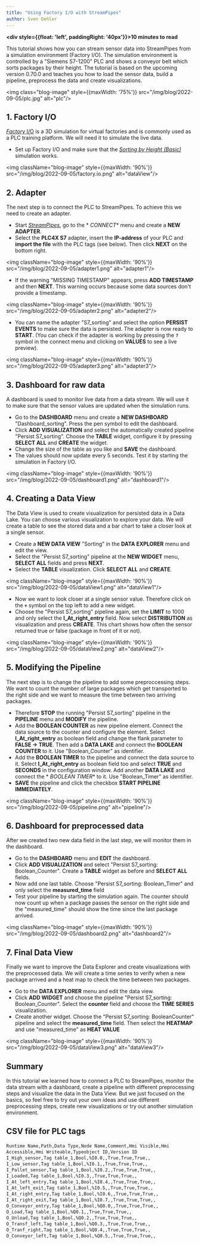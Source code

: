 ```yaml
---
title: "Using Factory I/O with StreamPipes"
author: Sven Oehler
---
```


**<div style={{float: 'left', paddingRight: '40px'}}>10 minutes to read</div>**<br/>

This tutorial shows how you can stream sensor data into StreamPipes from a simulation environment (Factory I/O). The
simulation environment is controlled by a "Siemens S7-1200" PLC and shows a conveyor belt which sorts packages by their
height. The tutorial is based on the upcoming version 0.70.0 and teaches you how to load the sensor data, build a
pipeline, preprocess the data and create visualizations.

<img class="blog-image" style={{maxWidth: '75%'}} src="/img/blog/2022-09-05/plc.jpg" alt="plc"/><br/>

<!--truncate-->

## 1. Factory I/O

<a href="https://docs.factoryio.com/">*Factory* I/O</a> is a 3D simulation for virtual factories and is commonly used as
a PLC training platform. We will need it to simulate the live data.

- Set up Factory I/O and make sure that the <a href="https://docs.factoryio.com/tutorials/siemens/sample-s7-1200-1500/">
  *Sorting by Height (Basic)*</a> simulation works.

<img className="blog-image" style={{maxWidth: '90%'}} src="/img/blog/2022-09-05/factory.io.png" alt="dataView"/><br/>

## 2. Adapter

The next step is to connect the PLC to StreamPipes. To achieve this we need to create an adapter.

- Start <a href="https://streampipes.apache.org/docs/docs/user-guide-introduction.html">*StreamPipes*</a>, go to the *
  *CONNECT** menu and create a **NEW ADAPTER**.
- Select the **PLC4X S7** adapter, insert the **IP-address** of your PLC and **import the file** with the PLC tags (see
  below). Then click **NEXT** on the bottom right.

<img className="blog-image" style={{maxWidth: '90%'}} src="/img/blog/2022-09-05/adapter1.png" alt="adapter1"/>

- If the warning "MISSING TIMESTAMP" appears, press **ADD TIMESTAMP** and then **NEXT**. This warning occurs because
  some data sources don't provide a timestamp.

<img className="blog-image" style={{maxWidth: '90%'}} src="/img/blog/2022-09-05/adapter2.png" alt="adapter2"/>

- You can name the adapter "S7_sorting" and select the option **PERSIST EVENTS** to make sure the data is persisted. The
  adapter is now ready to **START**. (You can check if the adapter is working by pressing the **`?`** symbol in the
  connect menu and clicking on **VALUES** to see a live preview).

<img className="blog-image" style={{maxWidth: '90%'}} src="/img/blog/2022-09-05/adapter3.png" alt="adapter3"/><br/>

## 3. Dashboard for raw data

A dashboard is used to monitor live data from a data stream. We will use it to make sure that the sensor values are
updated when the simulation runs.

- Go to the **DASHBOARD** menu and create a **NEW DASHBOARD** "Dashboard_sorting". Press the pen symbol to edit the
  dashboard.
- Click **ADD VISUALIZATION** and select the automatically created pipeline "Persist S7_sorting". Choose the **TABLE**
  widget, configure it by pressing **SELECT ALL** and **CREATE** the widget.
- Change the size of the table as you like and **SAVE** the dashboard.
- The values should now update every 5 seconds. Test it by starting the simulation in Factory I/O.

<img className="blog-image" style={{maxWidth: '90%'}} src="/img/blog/2022-09-05/dashboard1.png" alt="dashboard1"/><br/>

## 4. Creating a Data View

The Data View is used to create visualization for persisted data in a Data Lake. You can choose various visualization to
explore your data. We will create a table to see the stored data and a bar chart to take a closer look at a single
sensor.

- Create a **NEW DATA VIEW** "Sorting" in the **DATA EXPLORER** menu and edit the view.
- Select the "Persist S7_sorting" pipeline at the **NEW WIDGET** menu, **SELECT ALL** fields and press **NEXT**.
- Select the **TABLE** visualization. Click **SELECT ALL** and **CREATE**.

<img className="blog-image" style={{maxWidth: '90%'}} src="/img/blog/2022-09-05/dataView1.png" alt="dataView1"/>

- Now we want to look closer at a single sensor value. Therefore click on the **`+`** symbol on the top left to add a
  new widget.
- Choose the "Persist S7_sorting" pipeline again, set the **LIMIT** to 1000 and only select the **I_At_right_entry**
  field. Now select  **DISTRIBUTION** as visualization and press **CREATE**. This chart shows how often the sensor
  returned true or false (package in front of it or not).

<img className="blog-image" style={{maxWidth: '90%'}} src="/img/blog/2022-09-05/dataView2.png" alt="dataView2"/>

## 5. Modifying the Pipeline

The next step is to change the pipeline to add some preproccessing steps. We want to count the number of large packages
which get transported to the right side and we want to measure the time between two arriving packages.

- Therefore **STOP** the running "Persist S7_sorting" pipeline in the **PIPELINE** menu and **MODIFY** the pipeline.
- Add the **BOOLEAN COUNTER** as new pipeline element. Connect the data source to the counter and configure the element.
  Select **I_At_right_entry** as boolean field and change the flank parameter to **FALSE -> TRUE**. Then add a **DATA
  LAKE** and connect the **BOOLEAN COUNTER** to it. Use "Boolean_Counter" as identifier.
- Add the **BOOLEAN TIMER** to the pipeline and connect the data source to it. Select **I_At_right_entry** as boolean
  field too and select **TRUE** and **SECONDS** in the configuration window. Add another **DATA LAKE** and connect the *
  *BOOLEAN TIMER** to it. Use "Boolean_Timer" as identifier.
- **SAVE** the pipeline and click the checkbox **START PIPELINE IMMEDIATELY**.

<img className="blog-image" style={{maxWidth: '90%'}} src="/img/blog/2022-09-05/pipeline.png" alt="pipeline"/>

## 6. Dashboard for preprocessed data

After we created two new data field in the last step, we will monitor them in the dashboard.

- Go to the **DASHBOARD** menu and **EDIT** the dashboard.
- Click **ADD VISUALIZATION** and select "Persist S7_sorting: Boolean_Counter". Create a **TABLE** widget as before and
  **SELECT ALL** fields.
- Now add one last table. Choose "Persist S7_sorting: Boolean_Timer" and only select the **measured_time** field
- Test your pipeline by starting the simulation again. The counter should now count up when a package passes the sensor
  on the right side and the "measured_time" should show the time since the last package arrived.

<img className="blog-image" style={{maxWidth: '90%'}} src="/img/blog/2022-09-05/dashboard2.png" alt="dashboard2"/><br/>

## 7. Final Data View

Finally we want to improve the Data Explorer and create visualizations with the preprocessed data. We will create a time
series to verify when a new package arrived and a heat map to check the time between two packages.

- Go to the **DATA EXPLORER** menu and edit the data view.
- Click **ADD WIDGET** and choose the pipeline "Persist S7_sorting: Boolean_Counter". Select the **counter** field and
  choose the **TIME SERIES** visualization.
- Create another widget. Choose the "Persist S7_sorting: BooleanCounter" pipeline and select the **measured_time**
  field. Then select the **HEATMAP** and use "measured_time" as **HEAT VALUE**

<img className="blog-image" style={{maxWidth: '90%'}} src="/img/blog/2022-09-05/dataView3.png" alt="dataView3"/><br/>

## Summary

In this tutorial we learned how to connect a PLC to StreamPipes, monitor the data stream with a dashboard, create a
pipeline with different preprocessing steps and visualize the data in the Data View. But we just focused on the basics,
so feel free to try out your own ideas and use different preprocessing steps, create new visualizations or try out
another simulation environment.

## CSV file for PLC tags

```text
Runtime Name,Path,Data Type,Node Name,Comment,Hmi Visible,Hmi Accessible,Hmi Writeable,Typeobject ID,Version ID
I_High_sensor,Tag table_1,Bool,%I0.0,,True,True,True,,
I_Low_sensor,Tag table_1,Bool,%I0.1,,True,True,True,,
I_Pallet_sensor,Tag table_1,Bool,%I0.2,,True,True,True,,
I_Loaded,Tag table_1,Bool,%I0.3,,True,True,True,,
I_At_left_entry,Tag table_1,Bool,%I0.4,,True,True,True,,
I_At_left_exit,Tag table_1,Bool,%I0.5,,True,True,True,,
I_At_right_entry,Tag table_1,Bool,%I0.6,,True,True,True,,
I_At_right_exit,Tag table_1,Bool,%I0.7,,True,True,True,,
O_Conveyor_entry,Tag table_1,Bool,%Q0.0,,True,True,True,,
O_Load,Tag table_1,Bool,%Q0.1,,True,True,True,,
O_Unload,Tag table_1,Bool,%Q0.2,,True,True,True,,
O_Transf_left,Tag table_1,Bool,%Q0.3,,True,True,True,,
O_Tranf_right,Tag table_1,Bool,%Q0.4,,True,True,True,,
O_Conveyor_left,Tag table_1,Bool,%Q0.5,,True,True,True,,
```
